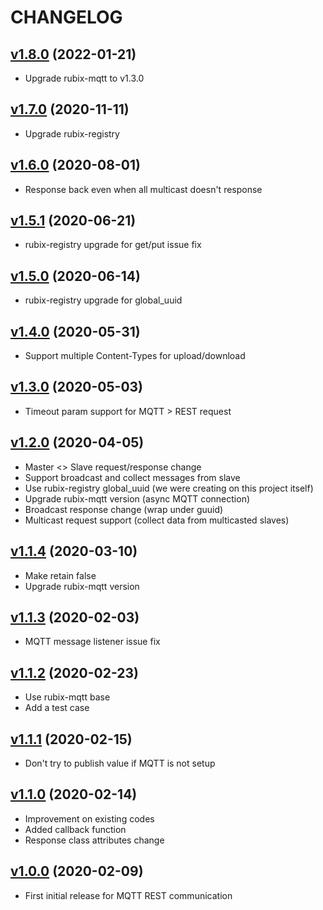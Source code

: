 # CHANGELOG
## [v1.8.0](https://github.com/NubeIO/mqtt-rest-bridge/tree/v1.8.0) (2022-01-21)
- Upgrade rubix-mqtt to v1.3.0

## [v1.7.0](https://github.com/NubeIO/mqtt-rest-bridge/tree/v1.7.0) (2020-11-11)
- Upgrade rubix-registry

## [v1.6.0](https://github.com/NubeIO/mqtt-rest-bridge/tree/v1.6.0) (2020-08-01)
- Response back even when all multicast doesn't response

## [v1.5.1](https://github.com/NubeIO/mqtt-rest-bridge/tree/v1.5.1) (2020-06-21)
- rubix-registry upgrade for get/put issue fix

## [v1.5.0](https://github.com/NubeIO/mqtt-rest-bridge/tree/v1.5.0) (2020-06-14)
- rubix-registry upgrade for global_uuid

## [v1.4.0](https://github.com/NubeIO/mqtt-rest-bridge/tree/v1.4.0) (2020-05-31)
- Support multiple Content-Types for upload/download

## [v1.3.0](https://github.com/NubeIO/mqtt-rest-bridge/tree/v1.3.0) (2020-05-03)
- Timeout param support for MQTT > REST request

## [v1.2.0](https://github.com/NubeIO/mqtt-rest-bridge/tree/v1.2.0) (2020-04-05)
- Master <> Slave request/response change
- Support broadcast and collect messages from slave
- Use rubix-registry global_uuid (we were creating on this project itself)
- Upgrade rubix-mqtt version (async MQTT connection)
- Broadcast response change (wrap under guuid)
- Multicast request support (collect data from multicasted slaves)

## [v1.1.4](https://github.com/NubeIO/mqtt-rest-bridge/tree/v1.1.4) (2020-03-10)
- Make retain false
- Upgrade rubix-mqtt version

## [v1.1.3](https://github.com/NubeIO/mqtt-rest-bridge/tree/v1.1.3) (2020-02-03)
- MQTT message listener issue fix

## [v1.1.2](https://github.com/NubeIO/mqtt-rest-bridge/tree/v1.1.2) (2020-02-23)
- Use rubix-mqtt base
- Add a test case

## [v1.1.1](https://github.com/NubeIO/mqtt-rest-bridge/tree/v1.1.1) (2020-02-15)
- Don't try to publish value if MQTT is not setup

## [v1.1.0](https://github.com/NubeIO/mqtt-rest-bridge/tree/v1.1.0) (2020-02-14)
- Improvement on existing codes
- Added callback function
- Response class attributes change

## [v1.0.0](https://github.com/NubeIO/mqtt-rest-bridge/tree/v1.0.0) (2020-02-09)
- First initial release for MQTT REST communication
